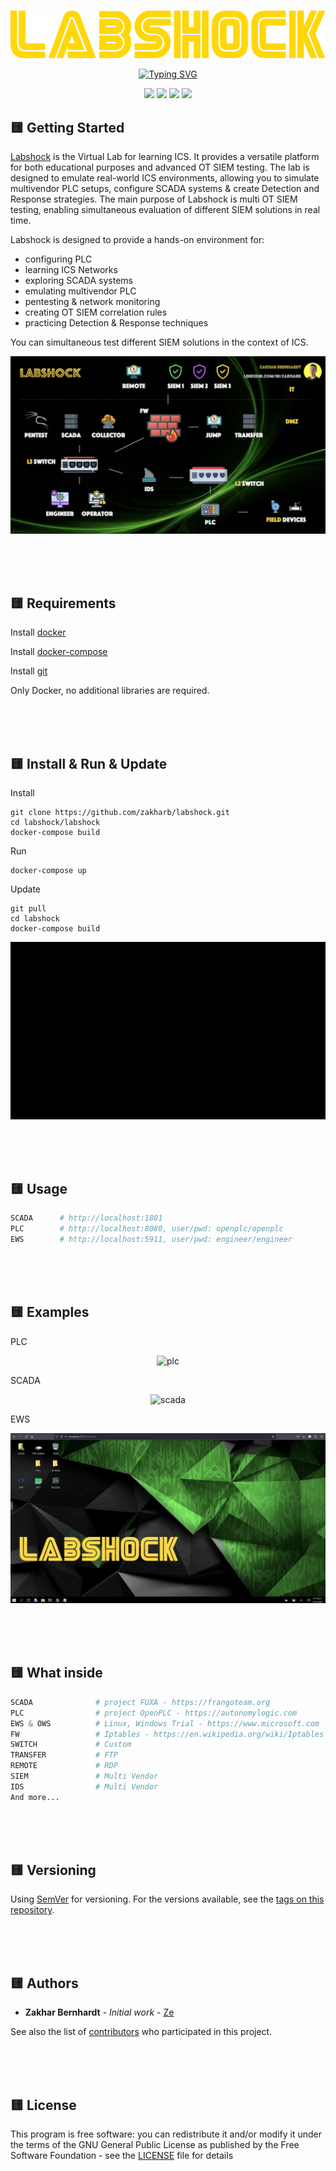 <br/><br/><br/>
<p align="center">
  <a href="https://github.com/zakharb/labshock">
  <img src="img/logo.png" alt="logo" />
</p>

<p align="center">

  <a href="https://git.io/typing-svg">
    <img src="https://readme-typing-svg.herokuapp.com?font=Fira+Code&weight=600&pause=1000&color=FFD709&center=true&width=435&lines=Learn+ICS+Networks+Today;Test+OT+SIEM+Solutions;Simulate+SCADA+and+PLCs" alt="Typing SVG" />
  </a>

<p align="center">
  <img src="https://img.shields.io/badge/version-1.0-yellow" height="20"/>
  <img src="https://img.shields.io/badge/python-3.11-yellow" height="20"/>
  <img src="https://img.shields.io/badge/fuxa-1.22-yellow" height="20"/>
  <img src="https://img.shields.io/badge/openplc-3-yellow" height="20"/>
</p>



## :yellow_square: Getting Started

[Labshock](https://github.com/zakharb/labshock) is the Virtual Lab for learning ICS. It provides a versatile platform for both educational purposes and advanced OT SIEM testing. The lab is designed to emulate real-world ICS environments, allowing you to simulate multivendor PLC setups, configure SCADA systems & create Detection and Response strategies. The main purpose of Labshock is multi OT SIEM testing, enabling simultaneous evaluation of different SIEM solutions in real time.

Labshock is designed to provide a hands-on environment for:
- configuring PLC
- learning ICS Networks
- exploring SCADA systems
- emulating multivendor PLC
- pentesting & network monitoring
- creating OT SIEM correlation rules
- practicing Detection & Response techniques

You can simultaneous test different SIEM solutions in the context of ICS.

<p align="center">
  <img src="img/lab-diagram.jpeg" alt="lab-diagram" />
</p>

<br/><br/><br/>


## :yellow_square: Requirements

Install [docker](https://www.docker.com/)

Install [docker-compose](https://docs.docker.com/compose/install/)

Install [git](https://git-scm.com/book/en/v2/Getting-Started-Installing-Git)

Only Docker, no additional libraries are required.


<br/><br/><br/>


## :yellow_square: Install & Run & Update

Install
 ```
git clone https://github.com/zakharb/labshock.git
cd labshock/labshock
docker-compose build
 ```

Run
```
docker-compose up
```

Update
 ```
git pull
cd labshock
docker-compose build
```

<p align="center">
  <img src="img/install.gif" alt="install" />
</p>

<br/><br/><br/>


## :yellow_square: Usage

```python
SCADA      # http://localhost:1881
PLC        # http://localhost:8080, user/pwd: openplc/openplc
EWS        # http://localhost:5911, user/pwd: engineer/engineer
```

<br/><br/><br/>


## :yellow_square: Examples

PLC
<p align="center">
  <img src="img/plc.gif" alt="plc" />
</p>

SCADA
<p align="center">
  <img src="img/scada.gif" alt="scada" />
</p>

EWS
<p align="center">
  <img src="img/ews.jpeg" alt="ews" />
</p>



<br/><br/><br/>


## :yellow_square: What inside
```python
SCADA              # project FUXA - https://frangoteam.org
PLC                # project OpenPLC - https://autonomylogic.com
EWS & OWS          # Linux, Windows Trial - https://www.microsoft.com
FW                 # Iptables - https://en.wikipedia.org/wiki/Iptables
SWITCH             # Custom
TRANSFER           # FTP
REMOTE             # RDP
SIEM               # Multi Vendor
IDS                # Multi Vendor
And more...
```

<br/><br/><br/>


## :yellow_square: Versioning

Using [SemVer](http://semver.org/) for versioning. For the versions available, see the [tags on this repository](https://github.com/zakharb/labshock/tags). 

<br/><br/><br/>


## :yellow_square: Authors

* **Zakhar Bernhardt** - *Initial work* - [Ze](https://www.linkedin.com/in/zakharb/)

See also the list of [contributors](https://github.com/zakharb/labshock/contributors) who participated in this project.

<br/><br/><br/>


## :yellow_square: License

This program is free software: you can redistribute it and/or modify it under the terms of the GNU General Public License as published by the Free Software Foundation - see the [LICENSE](LICENSE) file for details

